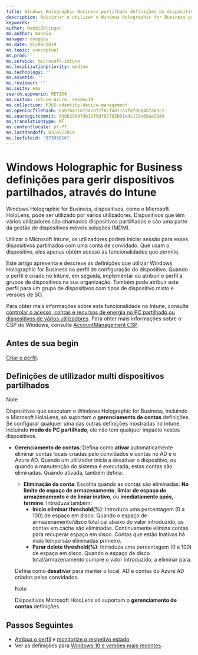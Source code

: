 ```yaml
---
title: Windows Holographic Business partilhado definições do dispositivo – Microsoft Intune – Azure | Documentos da Microsoft
description: Adicionar e utilizar o Windows Holographic for Business para configurar os dispositivos que são partilhados ou utilizados por vários utilizadores no Microsoft Intune. Ver uma lista das definições de gestão de conta e o que fazer em dispositivos, incluindo o Microsoft HoloLens.
keywords: ''
author: MandiOhlinger
ms.author: mandia
manager: dougeby
ms.date: 01/09/2019
ms.topic: conceptual
ms.prod: ''
ms.service: microsoft-intune
ms.localizationpriority: medium
ms.technology: ''
ms.assetid: ''
ms.reviewer: ''
ms.suite: ems
search.appverid: MET150
ms.custom: intune-azure; seodec18
ms.collection: M365-identity-device-management
ms.openlocfilehash: ea07b871872ecdf2f8cf4d71a1f0fda04bfad3c2
ms.sourcegitcommit: 430b290474b11f9df87785b01edc178e6bae2049
ms.translationtype: MT
ms.contentlocale: pt-PT
ms.lasthandoff: 03/05/2019
ms.locfileid: "57393016"
---
```

# <a name="windows-holographic-for-business-settings-to-manage-shared-devices-using-intune"></a>Windows Holographic for Business definições para gerir dispositivos partilhados, através do Intune

Windows Holographic for Business, dispositivos, como o Microsoft HoloLens, pode ser utilizado por vários utilizadores. Dispositivos que têm vários utilizadores são chamados dispositivos partilhados e são uma parte da gestão de dispositivos móveis soluções (MDM).

Utilizar o Microsoft Intune, os utilizadores podem iniciar sessão para esses dispositivos partilhados com uma conta de convidado. Que usam o dispositivo, eles apenas obtém acesso às funcionalidades que permite.

Este artigo apresenta e descreve as definições que utilizar Windows Holographic for Business no perfil de configuração do dispositivo. Quando o perfil é criado no Intune, em seguida, implementar ou atribuir o perfil a grupos de dispositivos na sua organização. Também pode atribuir este perfil para um grupo de dispositivos com tipos de dispositivo misto e versões de SO.

Para obter mais informações sobre esta funcionalidade no Intune, consulte [controlar o acesso, contas e recursos de energia no PC partilhado ou dispositivos de vários utilizadores](shared-user-device-settings.md). Para obter mais informações sobre o CSP do Windows, consulte [AccountManagement CSP](https://docs.microsoft.com/windows/client-management/mdm/accountmanagement-csp).

## <a name="before-your-begin"></a>Antes de sua begin

[Criar o perfil](shared-user-device-settings.md).

## <a name="shared-multi-user-device-settings"></a>Definições de utilizador multi dispositivos partilhados

> [!NOTE]
> Dispositivos que executam o Windows Holographic for Business, incluindo o Microsoft HoloLens, só suportam o **gerenciamento de contas** definições. Se configurar qualquer uma das outras definições mostradas no Intune, incluindo **modo de PC partilhado**, ele não tem qualquer impacto nestes dispositivos.

- **Gerenciamento de contas**: Defina como **ativar** automaticamente eliminar contas locais criadas pelo convidados e contas no AD e o Azure AD. Quando um utilizador inicia a desativar o dispositivo, ou quando a manutenção do sistema é executada, estas contas são eliminadas. Quando ativada, também defina:
  - **Eliminação da conta**: Escolha quando as contas são eliminadas: **No limite de espaço de armazenamento**, **limiar de espaço de armazenamento e de limiar inativo**, ou **imediatamente após, termine**. Introduza também:
    - **Início eliminar threshold(%)**: Introduza uma percentagem (0 a 100) de espaço em disco. Quando o espaço de armazenamento/disco total cai abaixo do valor introduzido, as contas em cache são eliminadas. Continuamente elimina contas para recuperar espaço em disco. Contas que estão Inativas há mais tempo são eliminadas primeiro.
    - **Parar delete threshold(%)**: Introduza uma percentagem (0 a 100) de espaço em disco. Quando o espaço de disco total/armazenamento cumpre o valor introduzido, a eliminar para.

  Defina como **desativar** para manter o local, AD e contas do Azure AD criadas pelos convidados.

  > [!NOTE]
  > Dispositivos Microsoft HoloLens só suportam o **gerenciamento de contas** definições.

## <a name="next-steps"></a>Passos Seguintes

- [Atribua o perfil](device-profile-assign.md) e [monitorize o respetivo estado](device-profile-monitor.md).
- Ver as definições para [Windows 10 e versões mais recentes](shared-user-device-settings-windows.md).
